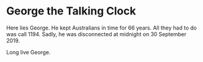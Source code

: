 # George the Talking Clock

Here lies George. He kept Australians in time for 66 years. All they had to do was call 1194. Sadly, he was disconnected at midnight on 30 September 2019.

Long live George.